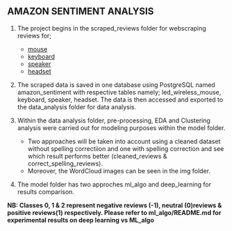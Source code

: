 ## AMAZON SENTIMENT ANALYSIS

1. The project begins in the scraped_reviews folder for webscraping reviews for;
    - [mouse](https://www.amazon.com/%E3%80%90Upgrade%E3%80%91-Wireless-Rechargeable-Portable-Adjustable/product-reviews/B088NDL2G1/ref=cm_cr_getr_d_paging_btm_prev_4?ie=UTF8&reviewerType=all_reviews&sortBy=recent&pageNumber=1)
    - [keyboard](https://www.amazon.com/Klim-KLIM-Chroma-Wireless-USA/product-reviews/B07FLKYRFB/ref=cm_cr_arp_d_viewopt_srt?ie=UTF8&reviewerType=all_reviews&sortBy=recent&pageNumber=1)
    - [speaker](https://www.amazon.com/JBL-Portable-Waterproof-Wireless-Bluetooth/product-reviews/B07HKN3K31/ref=cm_cr_arp_d_viewopt_srt?ie=UTF8&reviewerType=all_reviews&sortBy=recent&pageNumber=1)
    - [headset](https://www.amazon.com/BENGOO-G9000-Controller-Cancelling-Headphones/product-reviews/B01H6GUCCQ/ref=cm_cr_arp_d_viewopt_srt?ie=UTF8&reviewerType=all_reviews&sortBy=recent&pageNumber=1)

2. The scraped data is saved in one database using PostgreSQL named amazon_sentiment with respective tables namely; led_wireless_mouse, keyboard, speaker, headset. The data is then accessed and exported to the data_analysis folder for data analysis.

3. Within the data analysis folder, pre-processing, EDA and Clustering analysis were carried out for modeling purposes within the model folder. 
    - Two approaches will be taken into account using a cleaned dataset without spelling correctiion and one with spelling correction and see which result performs better (cleaned_reviews & correct_spelling_reviews). 
    - Moreover, the WordCloud images can be seen in the img folder.

4. The model folder has two approches ml_algo and deep_learning for results comparison. 



**NB: Classes 0, 1 & 2 represent negative reviews (-1), neutral (0)reviews & positive reviews(1) respectively. Please refer to ml_algo/README.md for experimental results on deep learning vs ML_algo**